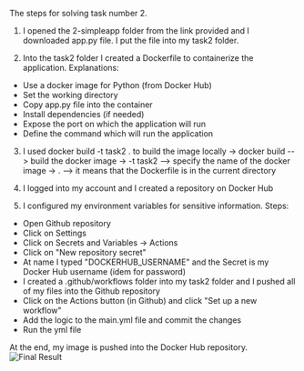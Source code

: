 The steps for solving task number 2. 

1. I opened the 2-simpleapp folder from the link provided and I downloaded app.py file. I put the file into my task2 folder.

2. Into the task2 folder I created a Dockerfile to containerize the application. 
Explanations:
- Use a docker image for Python (from Docker Hub)
- Set the working directory 
- Copy app.py file into the container
- Install dependencies (if needed)
- Expose the port on which the application will run 
- Define the command which will run the application

3. I used docker build -t task2 . to build the image locally
-> docker build --> build the docker image
-> -t task2     --> specify the name of the docker image 
-> .            --> it means that the Dockerfile is in the current directory

4. I logged into my account and I created a repository on Docker Hub

5. I configured my environment variables for sensitive information. Steps:
- Open Github repository
- Click on Settings
- Click on Secrets and Variables -> Actions
- Click on "New repository secret" 
- At name I typed "DOCKERHUB_USERNAME" and the Secret is my Docker Hub username 
  (idem for password)
- I created a .github/workflows folder into my task2 folder and I pushed all of my files into the Github repository
- Click on the Actions button (in Github) and click "Set up a new workflow"
- Add the logic to the main.yml file and commit the changes
- Run the yml file

At the end, my image is pushed into the Docker Hub repository.
![Final Result](/Screenshots/final_task2.png)